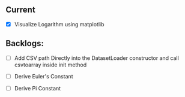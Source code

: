 ## Current

- [x] Visualize Logarithm using matplotlib

## Backlogs:

- [ ] Add CSV path Directly into the DatasetLoader constructor 
and call csvtoarray inside init method 

- [ ]  Derive Euler's Constant
- [ ]  Derive Pi Constant